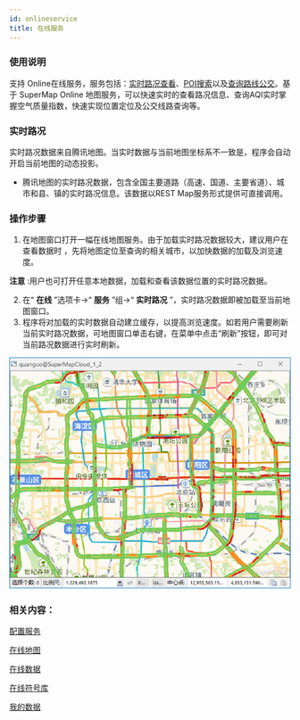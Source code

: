 ```yaml
---
id: onlineservice
title: 在线服务
---
```

### 使用说明

支持
Online在线服务，服务包括：[实时路况查看](onlineservice)、[POI搜索](POIRetrieval)以及[查询路线公交](QueryRoute)。基于 SuperMap Online 地图服务，可以快速实时的查看路况信息、查询AQI实时掌握空气质量指数，快速实现位置定位及公交线路查询等。

### 实时路况

实时路况数据来自腾讯地图。当实时数据与当前地图坐标系不一致是，程序会自动开启当前地图的动态投影。

  * 腾讯地图的实时路况数据，包含全国主要道路（高速、国道、主要省道）、城市和县、镇的实时路况信息。该数据以REST Map服务形式提供可直接调用。

### 操作步骤

  1. 在地图窗口打开一幅在线地图服务。由于加载实时路况数据较大，建议用户在查看数据时 ，先将地图定位至查询的相关城市，以加快数据的加载及浏览速度。

 **注意** :用户也可打开任意本地数据，加载和查看该数据位置的实时路况数据。

  2. 在“ **在线** ”选项卡->“ **服务** ”组->“ **实时路况** ”，实时路况数据即被加载至当前地图窗口。
  3. 程序将对加载的实时数据自动建立缓存，以提高浏览速度。如若用户需要刷新当前实时路况数据，可地图窗口单击右键，在菜单中点击“刷新”按钮，即可对当前路况数据进行实时刷新。  

![](img/RaelTimeTraffic.png)  
  

### 相关内容：

 [配置服务](ConfigureAddress)

 [在线地图](OnlineMap)

 [在线数据](OnlineData)

 [在线符号库](OnlineSymbol)

 [我的数据](OnlineMyData)


